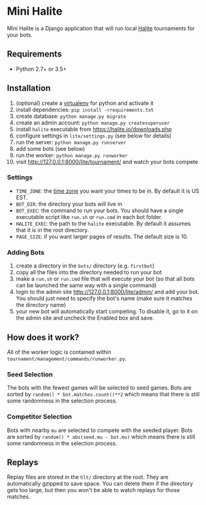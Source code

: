 # Mini Halite

Mini Halite is a Django application that will run local [Halite](http://halite.io/) tournaments for your bots.

## Requirements

 - Python 2.7+ or 3.5+

## Installation

1. (optional) create a [virtualenv](https://docs.python.org/3/library/venv.html) for python and activate it
2. install dependencies: `pip install -rrequirements.txt`
3. create database: `python manage.py migrate`
4. create an admin account: `python manage.py createsuperuser`
5. install `halite` executable from https://halite.io/downloads.php
6. configure settings in `lite/settings.py` (see below for details)
7. run the server: `python manage.py runserver`
8. add some bots (see below)
9. run the worker: `python manage.py runworker`
10. visit http://127.0.0.1:8000/lite/tournament/ and watch your bots compete

### Settings

 - `TIME_ZONE`: the [time zone](https://en.wikipedia.org/wiki/List_of_tz_database_time_zones) you want your times to be in. By default it is US EST.
 - `BOT_DIR`: the directory your bots will live in
 - `BOT_EXEC`: the command to run your bots. You should have a single executable script like `run.sh` or `run.cmd` in each bot folder.
 - `HALITE_EXEC`: the path to the `halite` executable. By default it assumes that it is in the root directory.
 - `PAGE_SIZE`: if you want larger pages of results. The default size is 10.

### Adding Bots

1. create a directory in the `bots/` directory (e.g. `firstbot`)
2. copy all the files into the directory needed to run your bot
3. make a `run.sh` or `run.cmd` file that will execute your bot (so that all bots can be launched the same way with a single command)
4. login to the admin site http://127.0.0.1:8000/lite/admin/ and add your bot. You should just need to specify the bot's name (make sure it matches the directory name)
5. your new bot will automatically start competing. To disable it, go to it on the admin site and uncheck the Enabled box and save.

## How does it work?

All of the worker logic is contained within `tournament/management/commands/runworker.py`.

### Seed Selection

The bots with the fewest games will be selected to seed games. Bots are sorted by `random() * bot.matches.count()**2` which means that there is still
some randomness in the selection process.

### Competitor Selection

Bots with nearby `mu` are selected to compete with the seeded player. Bots are sorted by `random() * abs(seed.mu - bot.mu)` which means there is still
some randomness in the selection process.

## Replays

Replay files are stored in the `hlt/` directory at the root. They are automatically gzipped to save space. You can delete them if the
directory gets too large, but then you won't be able to watch replays for those matches.
